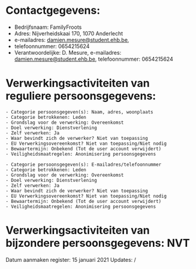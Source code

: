 # Contactgegevens:

- Bedrijfsnaam: FamilyFroots
- Adres: Nijverheidskaai 170, 1070 Anderlecht
- e-mailadres: damien.mesure@student.ehb.be,
- telefoonnummer: 0654215624
- Verantwoordelijke: D. Mesure, e-mailadres: damien.mesure@student.ehb.be, telefoonnummer: 0654215624

# Verwerkingsactiviteiten van reguliere persoonsgegevens:

    - Categorie persoonsgegeven(s): Naam, adres, woonplaats
    - Categorie betrokkenen: Leden
    - Grondslag voor de verwerking: Overeenkomst
    - Doel verwerking: Dienstverlening
    - Zelf verwerken: Ja
    - Waar bevindt zich de verwerker? Niet van toepassing
    - EU Verwerkingsovereenkomst? Niet van toepassing/Niet nodig
    - Bewaartermijn: Onbekend (Tot de user account verwijdert)
    - Veiligheidsmaatregelen: Anonimisering persoonsgegevens

    - Categorie persoonsgegeven(s): E-mailadres/telefoonnummer
    - Categorie betrokkenen: Leden
    - Grondslag voor de verwerking: Overeenkomst
    - Doel verwerking: Dienstverlening
    - Zelf verwerken: Ja
    - Waar bevindt zich de verwerker? Niet van toepassing
    - EU Verwerkingsovereenkomst? Niet van toepassing/Niet nodig
    - Bewaartermijn: Onbekend (Tot de user account verwijdert)
    - Veiligheidsmaatregelen: Anonimisering persoonsgegevens

# Verwerkingsactiviteiten van bijzondere persoonsgegevens: NVT

Datum aanmaken register: 15 januari 2021
Updates: /
